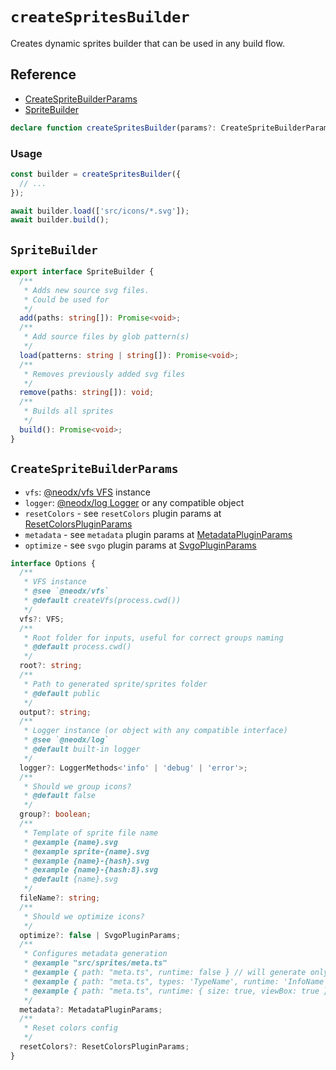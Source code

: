# `createSpritesBuilder`

Creates dynamic sprites builder that can be used in any build flow.

## Reference

- [CreateSpriteBuilderParams](#createspritebuilderparams)
- [SpriteBuilder](#SpriteBuilder)

```typescript
declare function createSpritesBuilder(params?: CreateSpriteBuilderParams): SpriteBuilder;
```

### Usage

```typescript
const builder = createSpritesBuilder({
  // ...
});

await builder.load(['src/icons/*.svg']);
await builder.build();
```

## `SpriteBuilder`

```typescript
export interface SpriteBuilder {
  /**
   * Adds new source svg files.
   * Could be used for
   */
  add(paths: string[]): Promise<void>;
  /**
   * Add source files by glob pattern(s)
   */
  load(patterns: string | string[]): Promise<void>;
  /**
   * Removes previously added svg files
   */
  remove(paths: string[]): void;
  /**
   * Builds all sprites
   */
  build(): Promise<void>;
}
```

## `CreateSpriteBuilderParams`

- `vfs`: [@neodx/vfs VFS](/vfs/) instance
- `logger`: [@neodx/log Logger](/log/) or any compatible object
- `resetColors` - see `resetColors` plugin params at [ResetColorsPluginParams](./plugins/reset-colors.md)
- `metadata` - see `metadata` plugin params at [MetadataPluginParams](./plugins/metadata.md)
- `optimize` - see `svgo` plugin params at [SvgoPluginParams](./plugins/svgo.md)

```typescript
interface Options {
  /**
   * VFS instance
   * @see `@neodx/vfs`
   * @default createVfs(process.cwd())
   */
  vfs?: VFS;
  /**
   * Root folder for inputs, useful for correct groups naming
   * @default process.cwd()
   */
  root?: string;
  /**
   * Path to generated sprite/sprites folder
   * @default public
   */
  output?: string;
  /**
   * Logger instance (or object with any compatible interface)
   * @see `@neodx/log`
   * @default built-in logger
   */
  logger?: LoggerMethods<'info' | 'debug' | 'error'>;
  /**
   * Should we group icons?
   * @default false
   */
  group?: boolean;
  /**
   * Template of sprite file name
   * @example {name}.svg
   * @example sprite-{name}.svg
   * @example {name}-{hash}.svg
   * @example {name}-{hash:8}.svg
   * @default {name}.svg
   */
  fileName?: string;
  /**
   * Should we optimize icons?
   */
  optimize?: false | SvgoPluginParams;
  /**
   * Configures metadata generation
   * @example "src/sprites/meta.ts"
   * @example { path: "meta.ts", runtime: false } // will generate only types
   * @example { path: "meta.ts", types: 'TypeName', runtime: 'InfoName' } // will generate "interface TypeName" types and "const InfoName" runtime metadata
   * @example { path: "meta.ts", runtime: { size: true, viewBox: true } } // will generate runtime metadata with size and viewBox
   */
  metadata?: MetadataPluginParams;
  /**
   * Reset colors config
   */
  resetColors?: ResetColorsPluginParams;
}
```
